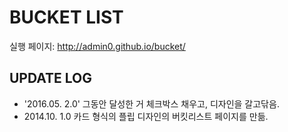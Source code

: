 # BUCKET LIST

실행 페이지: http://admin0.github.io/bucket/




## UPDATE LOG
- '2016.05. 2.0' 그동안 달성한 거 체크박스 채우고, 디자인을 갈고닦음.
- 2014.10. 1.0 카드 형식의 플립 디자인의 버킷리스트 페이지를 만듦.
